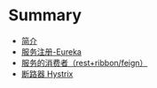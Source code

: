 # Summary

* [简介](README.md)
* [服务注册-Eureka](chapter1.md)
* [服务的消费者（rest+ribbon/feign）](fu-wu-de-xiao-fei-zhe-ff08-rest-+-ribbon.md)
* [断路器 Hystrix](duan-lu-qihystrix.md)

